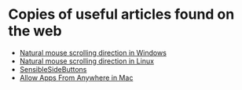 # Copies of useful articles found on the web

* [Natural mouse scrolling direction in Windows](/windows-mouse-natural-scroll)
* [Natural mouse scrolling direction in Linux](/linux-mouse-natural-scroll)
* [SensibleSideButtons](/sensible-side-buttons)
* [Allow Apps From Anywhere in Mac](/mac-allow-apps-from-anywhere)
